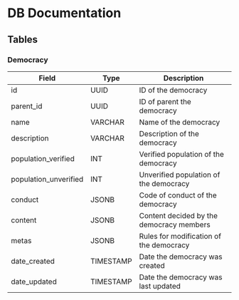 # DB Documentation

## Tables

### Democracy
| Field | Type | Description |
| -- | -- | -- |
| id                    | UUID      | ID of the democracy |
| parent_id             | UUID      | ID of parent the democracy |
| name                  | VARCHAR   | Name of the democracy |
| description           | VARCHAR   | Description of the democracy |
| population_verified   | INT       | Verified population of the democracy |
| population_unverified | INT       |  Unverified population of the democracy |
| conduct               | JSONB     | Code of conduct of the democracy |
| content               | JSONB     | Content decided by the democracy members |
| metas                 | JSONB     | Rules for modification of the democracy |
| date_created          | TIMESTAMP | Date the democracy was created |
| date_updated          | TIMESTAMP | Date the democracy was last updated |


